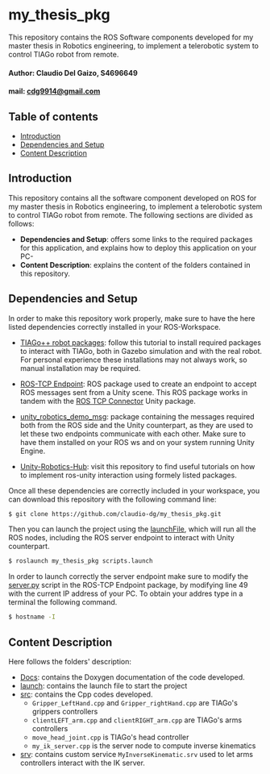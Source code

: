 my_thesis_pkg
================================
This repository contains the ROS Software components developed for my master thesis in Robotics engineering, to implement a telerobotic system to control TIAGo robot from remote.

#### Author: Claudio Del Gaizo, S4696649

#### mail: cdg9914@gmail.com


Table of contents
----------------------

* [Introduction](#introduction)
* [Dependencies and Setup](#dependencies-and-setup)
* [Content Description](#content-description)


## Introduction
This repository contains all the software component developed on ROS for my master thesis in Robotics engineering, to implement a telerobotic system to control TIAGo robot from remote.
The following sections are divided as follows:
   * **Dependencies and Setup**: offers some links to the required packages for this application, and explains how to deploy this application on your PC-
   * **Content Description**: explains the content of the folders contained in this repository.

## Dependencies and Setup

In order to make this repository work properly, make sure to have the here listed dependencies correctly installed in your ROS-Workspace.

* [TIAGo++ robot packages](http://wiki.ros.org/Robots/TIAGo%2B%2B/Tutorials/Installation/Installing_Tiago%2B%2B_tutorial_docker): follow this tutorial to install required packages to interact with TIAGo, both in Gazebo simulation and with the real robot. For personal experience these installations may not always work, so manual installation may be required. 
  
* [ROS-TCP Endpoint](https://github.com/Unity-Technologies/ROS-TCP-Endpoint): ROS package used to create an endpoint to accept ROS messages sent from a Unity scene. This ROS package works in tandem with the [ROS TCP Connector](https://github.com/Unity-Technologies/ROS-TCP-Connector/tree/main) Unity package.

* [unity_robotics_demo_msg](https://github.com/claudio-dg/unity_robotics_demo_msgs.git): package containing the messages required both from the ROS side and the Unity counterpart, as they are used to let these two endpoints communicate with each other. Make sure to have them installed on your ROS ws and on your system running Unity Engine.

* [Unity-Robotics-Hub](https://github.com/Unity-Technologies/Unity-Robotics-Hub/tree/main): visit this repository to find useful tutorials on how to implement ros-unity interaction using formely listed packages.
 


Once all these dependencies are correctly included in your workspace, you can download this repository with the following command line:

```bash
$ git clone https://github.com/claudio-dg/my_thesis_pkg.git
```
Then you can launch the project using the [launchFile](https://github.com/claudio-dg/my_thesis_pkg/blob/main/launch/scripts.launch), which will run all the ROS nodes, including the ROS server endpoint to interact with Unity counterpart. 

```bash
$ roslaunch my_thesis_pkg scripts.launch

```
In order to launch correctly the server endpoint make sure to modify the [server.py](https://github.com/Unity-Technologies/ROS-TCP-Endpoint/blob/main/src/ros_tcp_endpoint/server.py) script in the ROS-TCP Endpoint package, by modifying line 49 with the current IP address of your PC. To obtain your addres type in a terminal the following command.

```bash
$ hostname -I

```


## Content Description

Here follows the folders' description:

* [Docs](https://github.com/claudio-dg/my_thesis_pkg/tree/main/Docs): contains the Doxygen documentation of the code developed.
* [launch](https://github.com/claudio-dg/my_thesis_pkg/tree/main/launch): contains the launch file to start the project
* [src](https://github.com/claudio-dg/my_thesis_pkg/tree/main/src): contains the Cpp codes developed.
  * ```Gripper_LeftHand.cpp``` and ```Gripper_rightHand.cpp``` are TIAGo's grippers controllers
  * ```clientLEFT_arm.cpp``` and ```clientRIGHT_arm.cpp``` are TIAGo's arms controllers
  * ```move_head_joint.cpp``` is TIAGo's head controller
  * ```my_ik_server.cpp``` is the server node to compute inverse kinematics
* [srv](https://github.com/claudio-dg/my_thesis_pkg/tree/main/srv): contains custom service ```MyInverseKinematic.srv``` used to let arms controllers interact with the IK server.
  

